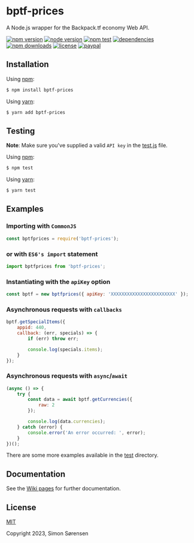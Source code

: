 # bptf-prices
A Node.js wrapper for the Backpack.tf economy Web API.

[![npm version](https://img.shields.io/npm/v/bptf-prices.svg)](https://npmjs.com/package/bptf-prices)
[![node version](https://img.shields.io/node/v/bptf-prices)](https://nodejs.org/en/about/releases/)
[![npm test](https://img.shields.io/github/actions/workflow/status/SnaBe/node-bptf-prices/test.yml?logo=github&branch=main)](https://github.com/SnaBe/node-bptf-prices/actions/workflows/test.yml)
[![dependencies](https://img.shields.io/librariesio/release/npm/bptf-prices)](https://www.npmjs.com/package/bptf-prices)
[![npm downloads](https://img.shields.io/npm/dm/bptf-prices.svg)](https://npmjs.com/package/bptf-prices)
[![license](https://img.shields.io/npm/l/bptf-prices.svg)](https://github.com/SnaBe/node-bptf-prices/blob/master/LICENSE)
[![paypal](https://img.shields.io/badge/paypal-donate-yellow.svg)](https://www.paypal.me/snabe)

## Installation

Using [npm](https://www.npmjs.com/package/bptf-prices):

```bash
$ npm install bptf-prices
```

Using [yarn](https://yarnpkg.com/package/bptf-prices):

```bash
$ yarn add bptf-prices
```

## Testing

**Note**: Make sure you've supplied a valid `API key` in the [test.js](https://github.com/SnaBe/node-bptf-prices/blob/main/test/test.js) file.

Using [npm](https://docs.npmjs.com/cli/v8/commands/npm-run-script):
```bash
$ npm test
```

Using [yarn](https://classic.yarnpkg.com/lang/en/docs/cli/run/):
```bash
$ yarn test
```

## Examples

### Importing with `CommonJS`

```js
const bptfprices = require('bptf-prices');
```

### or with `ES6's import` statement

```js
import bptfprices from 'bptf-prices';
```

### Instantiating with the `apiKey` option
```js
const bptf = new bptfprices({ apiKey: 'XXXXXXXXXXXXXXXXXXXXXXXX' });
```

### Asynchronous requests with `callbacks`

```js
bptf.getSpecialItems({
    appid: 440,
    callback: (err, specials) => {
        if (err) throw err;

        console.log(specials.items);
    }
});
```

### Asynchronous requests with `async`/`await`

```js
(async () => {
    try {
        const data = await bptf.getCurrencies({ 
            raw: 2 
        });

        console.log(data.currencies);
    } catch (error) {
        console.error('An error occurred: ', error);
    }
})();
```

There are some more examples available in the [test](https://github.com/SnaBe/node-bptf-prices/tree/main/test) directory.

## Documentation

See the [Wiki pages](https://github.com/SnaBe/node-bptf-prices/wiki) for further documentation.

## License

[MIT](LICENSE)

Copyright 2023, Simon Sørensen
